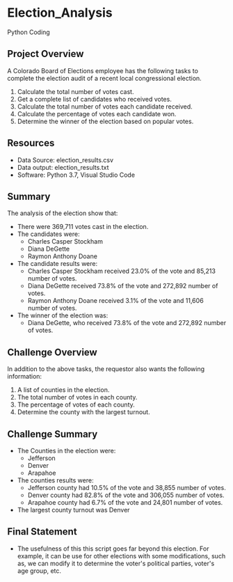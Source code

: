 # Election_Analysis
Python Coding
## Project Overview
A Colorado Board of Elections employee has the following tasks to complete the election audit of a recent local congressional election.

1. Calculate the total number of votes cast.
2. Get a complete list of candidates who received votes.
3. Calculate the total number of votes each candidate received.
4. Calculate the percentage of votes each candidate won.
5. Determine the winner of the election based on popular votes.

## Resources
- Data Source: election_results.csv
- Data output: election_results.txt
- Software: Python 3.7, Visual Studio Code

## Summary
The analysis of the election show that:
- There were 369,711 votes cast in the election.
- The candidates were:
  - Charles Casper Stockham
  - Diana DeGette
  - Raymon Anthony Doane
- The candidate results were:
  - Charles Casper Stockham received 23.0% of the vote and 85,213 number of votes.
  - Diana DeGette received 73.8% of the vote and 272,892 number of votes.
  - Raymon Anthony Doane received 3.1% of the vote and 11,606 number of votes.
- The winner of the election was:
  - Diana DeGette, who received 73.8% of the vote and 272,892 number of votes.

## Challenge Overview
In addition to the above tasks, the requestor also wants the following information:
  1. A list of counties in the election.
  2. The total number of votes in each county.
  3. The percentage of votes of each county.
  4. Determine the county with the largest turnout.

## Challenge Summary
- The Counties in the election were:
  - Jefferson 
  - Denver 
  - Arapahoe
- The counties results were:
  - Jefferson county had 10.5% of the vote and 38,855 number of votes.
  - Denver county had 82.8% of the vote and 306,055 number of votes.
  - Arapahoe county had 6.7% of the vote and 24,801 number of votes.
- The largest county turnout was Denver

## Final Statement

- The usefulness of this this script goes far beyond this election.  For example, it can be use for other elections with some modifications, such as, we can modify it to determine the voter's political parties, voter's age group, etc.

